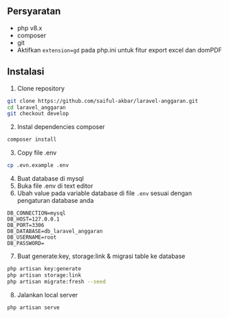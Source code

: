 ## Persyaratan

-   php v8.x
-   composer
-   git
-   Aktifkan `extension=gd` pada php.ini untuk fitur export excel dan domPDF

## Instalasi

1.  Clone repository

```bash
git clone https://github.com/saiful-akbar/laravel-anggaran.git
cd laravel_anggaran
git checkout develop
```

2.  Instal dependencies composer

```bash
composer install
```

3.  Copy file .env

```bash
cp .evn.example .env
```

4.  Buat database di mysql
5.  Buka file .env di text editor
6.  Ubah value pada variable database di file `.env` sesuai dengan pengaturan database anda

```
DB_CONNECTION=mysql
DB_HOST=127.0.0.1
DB_PORT=3306
DB_DATABASE=db_laravel_anggaran
DB_USERNAME=root
DB_PASSWORD=
```

7.  Buat generate:key, storage:link & migrasi table ke database

```bash
php artisan key:generate
php artisan storage:link
php artisan migrate:fresh --seed
```

8.  Jalankan local server

```bash
php artisan serve
```
